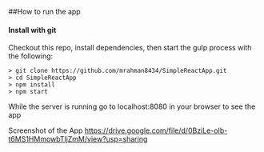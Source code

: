 
##How to run the app

#### Install with git
Checkout this repo, install dependencies, then start the gulp process with the following:

```
> git clone https://github.com/mrahman8434/SimpleReactApp.git
> cd SimpleReactApp
> npm install
> npm start
```

While the server is running go to localhost:8080 in your browser to see the app

Screenshot of the App https://drive.google.com/file/d/0BziLe-oIb-t6MS1HMmowbTljZmM/view?usp=sharing
